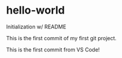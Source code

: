 # hello-world
Initialization w/ README

This is the first commit of my first git project.

This is the first commit from VS Code!

